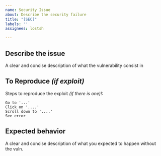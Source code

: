 ```yaml
---
name: Security Issue
about: Describe the security failure
title: "[SEC]"
labels: ''
assignees: lostsh

---
```


## Describe the issue
A clear and concise description of what the vulnerability consist in

## To Reproduce _(if exploit)_
Steps to reproduce the exploit _(if there is one)_!:

    Go to '...'
    Click on '....'
    Scroll down to '....'
    See error

## Expected behavior
A clear and concise description of what you expected to happen without the vuln.
